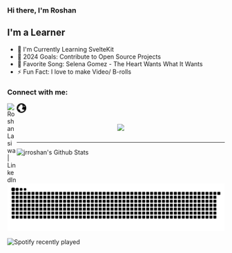 ### Hi there, I'm Roshan

## I'm a Learner
- 🍒 I'm Currently Learning SvelteKit
- 🥅 2024 Goals: Contribute to Open Source Projects
- 🎵 Favorite Song: Selena Gomez - The Heart Wants What It Wants
- ⚡ Fun Fact: I love to make Video/ B-rolls

### Connect with me:

[<img aligh="left" alt="roshanlasiwa.com.np" width="22px" src="https://raw.githubusercontent.com/iconic/open-iconic/master/svg/globe.svg"/>][website]
[<img align="left" alt="RoshanLasiwa | LinkedIn" width="22px" src="https://cdn.jsdelivr.net/npm/simple-icons@v3/icons/linkedin.svg" />][linkedin]


###

<div align="center">
  <img src="https://profile-counter.glitch.me/jrroshan/count.svg?"  />
</div>

###

---

<img align="left" alt="jrroshan's Github Stats" src="https://github-readme-stats-git-master.jrroshan.vercel.app//api?username=jrroshan&show_icons=true&hide_border=true" />

<picture>
  <source media="(prefers-color-scheme: dark)" srcset="https://raw.githubusercontent.com/jrroshan/jrroshan/output/github-contribution-grid-snake-dark.svg">
  <source media="(prefers-color-scheme: light)" srcset="https://raw.githubusercontent.com/jrroshan/jrroshan/output/github-contribution-grid-snake.svg">
  <img alt="github contribution grid snake animation" src="https://raw.githubusercontent.com/jrroshan/jrroshan/output/github-contribution-grid-snake.svg">
</picture>


![Spotify recently played](https://spotify-recently-played-readme.vercel.app/api?user=ofjmj83hb5x7tyxhkz0cqlihn&count=1)

[website]: https://roshanlasiwa.com.np
[linkedin]: https://www.linkedin.com/in/roshan-lasiwa-3384651a2/

